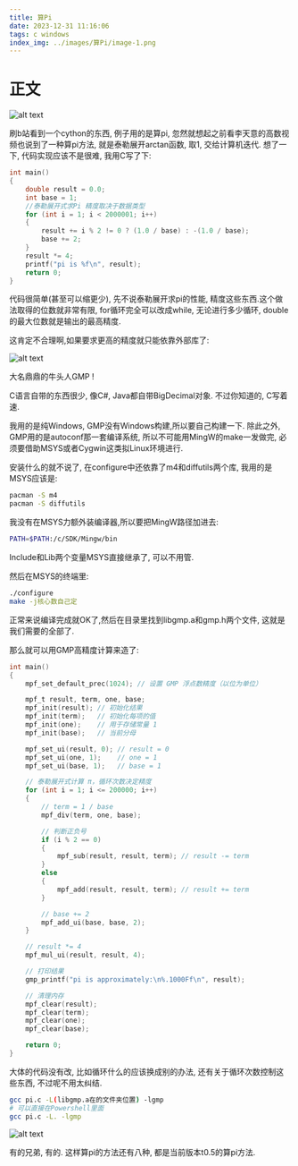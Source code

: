 ```yaml
---
title: 算Pi
date: 2023-12-31 11:16:06
tags: c windows
index_img: ../images/算Pi/image-1.png
---
```


# 正文

![alt text](../images/算Pi/image-1.png)

刷b站看到一个cython的东西, 例子用的是算pi, 忽然就想起之前看李天意的高数视频也说到了一种算pi方法, 就是泰勒展开arctan函数, 取1, 交给计算机迭代. 想了一下, 代码实现应该不是很难, 我用C写了下:


```c
int main()
{
    double result = 0.0;
    int base = 1;
    //泰勒展开式求Pi 精度取决于数据类型
    for (int i = 1; i < 2000001; i++)
    {
        result += i % 2 != 0 ? (1.0 / base) : -(1.0 / base);
        base += 2;
    }
    result *= 4;
    printf("pi is %f\n", result);
    return 0;
}
```

代码很简单(甚至可以缩更少), 先不说泰勒展开求pi的性能, 精度这些东西.这个做法取得的位数就非常有限, for循环完全可以改成while, 无论进行多少循环, double的最大位数就是输出的最高精度.

这肯定不合理啊,如果要求更高的精度就只能依靠外部库了:

![alt text](../images/算Pi/image-2.png)

大名鼎鼎的牛头人GMP !

C语言自带的东西很少, 像C#, Java都自带BigDecimal对象. 不过你知道的, C写着速.

我用的是纯Windows, GMP没有Windows构建,所以要自己构建一下. 除此之外, GMP用的是autoconf那一套编译系统, 所以不可能用MingW的make一发做完, 必须要借助MSYS或者Cygwin这类拟Linux环境进行.

安装什么的就不说了, 在configure中还依靠了m4和diffutils两个库, 我用的是MSYS应该是:

```bash
pacman -S m4
pacman -S diffutils
```

我没有在MSYS力额外装编译器,所以要把MingW路径加进去:

```bash
PATH=$PATH:/c/SDK/Mingw/bin
```

Include和Lib两个变量MSYS直接继承了, 可以不用管.

然后在MSYS的终端里:

```bash
./configure
make -j核心数自己定
```

正常来说编译完成就OK了,然后在目录里找到libgmp.a和gmp.h两个文件, 这就是我们需要的全部了.

那么就可以用GMP高精度计算来造了:

```c
int main()
{
    mpf_set_default_prec(1024); // 设置 GMP 浮点数精度（以位为单位）

    mpf_t result, term, one, base;
    mpf_init(result); // 初始化结果
    mpf_init(term);   // 初始化每项的值
    mpf_init(one);    // 用于存储常量 1
    mpf_init(base);   // 当前分母

    mpf_set_ui(result, 0); // result = 0
    mpf_set_ui(one, 1);    // one = 1
    mpf_set_ui(base, 1);   // base = 1

    // 泰勒展开式计算 π，循环次数决定精度
    for (int i = 1; i <= 200000; i++)
    {
        // term = 1 / base
        mpf_div(term, one, base);

        // 判断正负号
        if (i % 2 == 0)
        {
            mpf_sub(result, result, term); // result -= term
        }
        else
        {
            mpf_add(result, result, term); // result += term
        }

        // base += 2
        mpf_add_ui(base, base, 2);
    }

    // result *= 4
    mpf_mul_ui(result, result, 4);

    // 打印结果
    gmp_printf("pi is approximately:\n%.1000Ff\n", result);

    // 清理内存
    mpf_clear(result);
    mpf_clear(term);
    mpf_clear(one);
    mpf_clear(base);

    return 0;
}
```

大体的代码没有改, 比如循环什么的应该换成别的办法, 还有关于循环次数控制这些东西, 不过呢不用太纠结.

```bash
gcc pi.c -L(libgmp.a在的文件夹位置) -lgmp
# 可以直接在Powershell里面
gcc pi.c -L. -lgmp
```

![alt text](../images/算Pi/image-3.png)

有的兄弟, 有的. 这样算pi的方法还有八种, 都是当前版本t0.5的算pi方法.